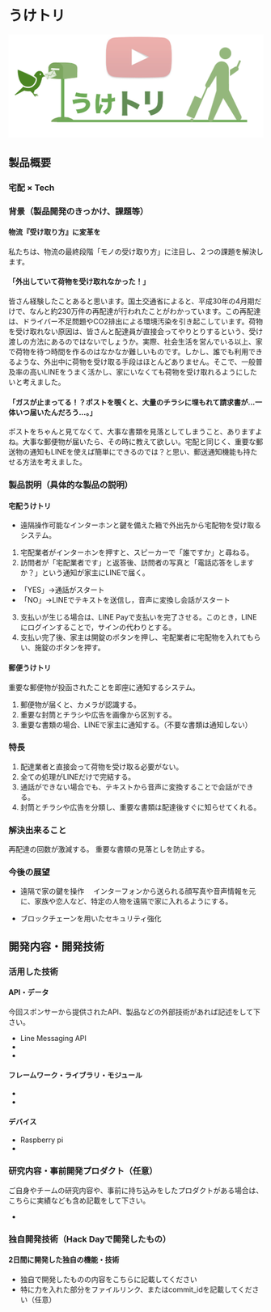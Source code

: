 # うけトリ

[![Product Name](image.png)](https://www.youtube.com/watch?v=G5rULR53uMk)

## 製品概要
### 宅配 × Tech

### 背景（製品開発のきっかけ、課題等）

#### 物流『受け取り方』に変革を
私たちは、物流の最終段階「モノの受け取り方」に注目し、２つの課題を解決します。


#### 「外出していて荷物を受け取れなかった！」
皆さん経験したことあると思います。国土交通省によると、平成30年の4月期だけで、なんと約230万件の再配達が行われたことがわかっています。この再配達は、ドライバー不足問題やCO2排出による環境汚染を引き起こしています。荷物を受け取れない原因は、皆さんと配達員が直接会ってやりとりするという、受け渡しの方法にあるのではないでしょうか。実際、社会生活を営んでいる以上、家で荷物を待つ時間を作るのはなかなか難しいものです。しかし、誰でも利用できるような、外出中に荷物を受け取る手段はほとんどありません。そこで、一般普及率の高いLINEをうまく活かし、家にいなくても荷物を受け取れるようにしたいと考えました。


#### 「ガスが止まってる！？ポストを覗くと、大量のチラシに埋もれて請求書が...一体いつ届いたんだろう...。」
  ポストをちゃんと見てなくて、大事な書類を見落としてしまうこと、ありますよね。大事な郵便物が届いたら、その時に教えて欲しい。宅配と同じく、重要な郵送物の通知もLINEを使えば簡単にできるのでは？と思い、郵送通知機能も持たせる方法を考えました。



### 製品説明（具体的な製品の説明）

#### 宅配うけトリ
- 遠隔操作可能なインターホンと鍵を備えた箱で外出先から宅配物を受け取るシステム。
1. 宅配業者がインターホンを押すと、スピーカーで「誰ですか」と尋ねる。
2. 訪問者が「宅配業者です」と返答後、訪問者の写真と「電話応答をしますか？」という通知が家主にLINEで届く。
  - 「YES」→通話がスタート
  - 「NO」→LINEでテキストを送信し，音声に変換し会話がスタート
3. 支払いが生じる場合は、LINE Payで支払いを完了させる。このとき，LINEにログインすることで，サインの代わりとする。
4. 支払い完了後、家主は開錠のボタンを押し、宅配業者に宅配物を入れてもらい、施錠のボタンを押す。


#### 郵便うけトリ
重要な郵便物が投函されたことを即座に通知するシステム。
1. 郵便物が届くと、カメラが認識する。
2. 重要な封筒とチラシや広告を画像から区別する。
3. 重要な書類の場合、LINEで家主に通知する。（不要な書類は通知しない）

### 特長
1. 配達業者と直接会って荷物を受け取る必要がない。
2. 全ての処理がLINEだけで完結する。
3. 通話ができない場合でも、テキストから音声に変換することで会話ができる。
4. 封筒とチラシや広告を分類し、重要な書類は配達後すぐに知らせてくれる。

### 解決出来ること
再配達の回数が激減する。
重要な書類の見落としを防止する。


### 今後の展望
- 遠隔で家の鍵を操作
　インターフォンから送られる顔写真や音声情報を元に、家族や恋人など、特定の人物を遠隔で家に入れるようにする。

- ブロックチェーンを用いたセキュリティ強化

## 開発内容・開発技術
### 活用した技術
#### API・データ
今回スポンサーから提供されたAPI、製品などの外部技術があれば記述をして下さい。

* Line Messaging API
* 
* 

#### フレームワーク・ライブラリ・モジュール
* 
* 

#### デバイス
* Raspberry pi
* 

### 研究内容・事前開発プロダクト（任意）
ご自身やチームの研究内容や、事前に持ち込みをしたプロダクトがある場合は、こちらに実績なども含め記載をして下さい。

* 


### 独自開発技術（Hack Dayで開発したもの）
#### 2日間に開発した独自の機能・技術
* 独自で開発したものの内容をこちらに記載してください
* 特に力を入れた部分をファイルリンク、またはcommit_idを記載してください（任意）
